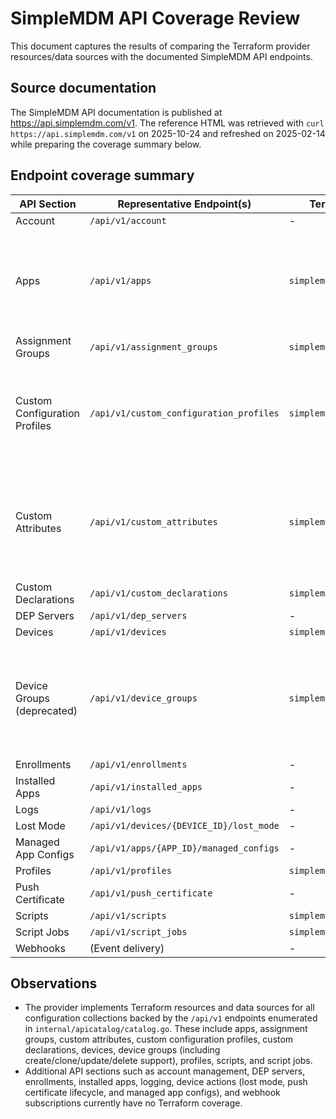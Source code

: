 # SimpleMDM API Coverage Review

This document captures the results of comparing the Terraform provider resources/data sources with the documented SimpleMDM API endpoints.

## Source documentation

The SimpleMDM API documentation is published at https://api.simplemdm.com/v1. The reference HTML was retrieved with `curl https://api.simplemdm.com/v1` on 2025-10-24 and refreshed on 2025-02-14 while preparing the coverage summary below.

## Endpoint coverage summary

| API Section | Representative Endpoint(s) | Terraform Resource | Terraform Data Source | Coverage Notes |
|-------------|----------------------------|--------------------|-----------------------|----------------|
| Account | `/api/v1/account` | - | - | Not covered |
| Apps | `/api/v1/apps` | `simplemdm_app` | `simplemdm_app` | Covered (resource supports App Store, bundle identifier, and binary uploads; state reflects deploy status, processing status, install channels, timestamps, and store metadata) |
| Assignment Groups | `/api/v1/assignment_groups` | `simplemdm_assignmentgroup` | `simplemdm_assignmentgroup` | Covered |
| Custom Configuration Profiles | `/api/v1/custom_configuration_profiles` | `simplemdm_customprofile` | `simplemdm_customprofile` | Covered (resource & data source expose profile metadata, download content/SHA, and assignments are handled through device and device group resources) |
| Custom Attributes | `/api/v1/custom_attributes` | `simplemdm_attribute` | `simplemdm_attribute` | Covered (resource and data source manage attribute definitions; device, assignment group, and device group resources integrate with the corresponding `custom_attribute_values` endpoints) |
| Custom Declarations | `/api/v1/custom_declarations` | `simplemdm_customdeclaration` | `simplemdm_customdeclaration` | Covered |
| DEP Servers | `/api/v1/dep_servers` | - | - | Not covered |
| Devices | `/api/v1/devices` | `simplemdm_device` | `simplemdm_device` | Covered |
| Device Groups (deprecated) | `/api/v1/device_groups` | `simplemdm_devicegroup` | `simplemdm_devicegroup` | Covered (resource provisions legacy groups via create or clone, manages name, attributes, configuration profile assignments, and calls the delete endpoint; data source reads existing groups) |
| Enrollments | `/api/v1/enrollments` | - | - | Not covered |
| Installed Apps | `/api/v1/installed_apps` | - | - | Not covered |
| Logs | `/api/v1/logs` | - | - | Not covered |
| Lost Mode | `/api/v1/devices/{DEVICE_ID}/lost_mode` | - | - | Not covered |
| Managed App Configs | `/api/v1/apps/{APP_ID}/managed_configs` | - | - | Not covered |
| Profiles | `/api/v1/profiles` | `simplemdm_profile` | `simplemdm_profile` | Covered |
| Push Certificate | `/api/v1/push_certificate` | - | - | Not covered |
| Scripts | `/api/v1/scripts` | `simplemdm_script` | `simplemdm_script` | Covered |
| Script Jobs | `/api/v1/script_jobs` | `simplemdm_scriptjob` | `simplemdm_scriptjob` | Covered |
| Webhooks | (Event delivery) | - | - | Not covered |

## Observations

- The provider implements Terraform resources and data sources for all configuration collections backed by the `/api/v1` endpoints enumerated in `internal/apicatalog/catalog.go`. These include apps, assignment groups, custom attributes, custom configuration profiles, custom declarations, devices, device groups (including create/clone/update/delete support), profiles, scripts, and script jobs.
- Additional API sections such as account management, DEP servers, enrollments, installed apps, logging, device actions (lost mode, push certificate lifecycle, and managed app configs), and webhook subscriptions currently have no Terraform coverage.
